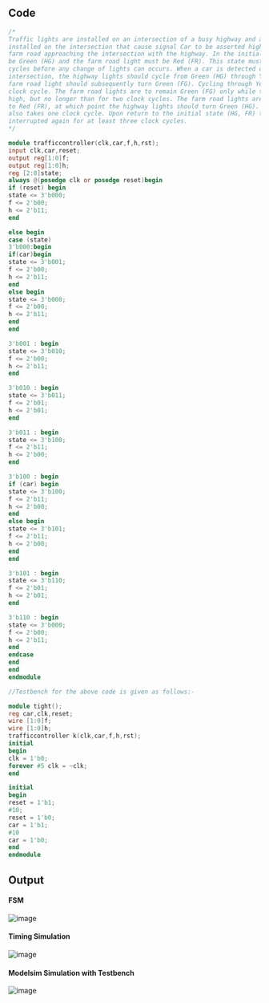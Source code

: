 ## Code
```Verilog
/*
Traffic lights are installed on an intersection of a busy highway and a local farm road. Detectors are
installed on the intersection that cause signal Car to be asserted high in the presence of a car on the
farm road approaching the intersection with the highway. In the initial state, the highway lights must
be Green (HG) and the farm road light must be Red (FR). This state must remain for at least three clock
cycles before any change of lights can occurs. When a car is detected on the farm road approaching the
intersection, the highway lights should cycle from Green (HG) through Yellow (HY) to Red (HR), and the
farm road light should subsequently turn Green (FG). Cycling through Yellow (HY) lights should take one
clock cycle. The farm road lights are to remain Green (FG) only while the detector's signal Car remains
high, but no longer than for two clock cycles. The farm road lights are then to cycle through Yellow (FY)
to Red (FR), at which point the highway lights should turn Green (HG). Cycling through farm road yellow (FY)
also takes one clock cycle. Upon return to the initial state (HG, FR) the highway lights are not to be
interrupted again for at least three clock cycles.
*/

module trafficcontroller(clk,car,f,h,rst);
input clk,car,reset;
output reg[1:0]f;
output reg[1:0]h;
reg [2:0]state;
always @(posedge clk or posedge reset)begin
if (reset) begin
state <= 3'b000;
f <= 2'b00;
h <= 2'b11;
end

else begin
case (state)
3'b000:begin
if(car)begin
state <= 3'b001;
f <= 2'b00;
h <= 2'b11;
end
else begin 
state <= 3'b000;
f <= 2'b00;
h <= 2'b11;
end
end

3'b001 : begin
state <= 3'b010;
f <= 2'b00;
h <= 2'b11;
end

3'b010 : begin
state <= 3'b011;
f <= 2'b01;
h <= 2'b01;
end

3'b011 : begin
state <= 3'b100;
f <= 2'b11;
h <= 2'b00;
end

3'b100 : begin
if (car) begin
state <= 3'b100;
f <= 2'b11;
h <= 2'b00;
end
else begin
state <= 3'b101;
f <= 2'b11;
h <= 2'b00;
end
end

3'b101 : begin
state <= 3'b110;
f <= 2'b01;
h <= 2'b01;
end

3'b110 : begin
state <= 3'b000;
f <= 2'b00;
h <= 2'b11;
end
endcase
end
end
endmodule

//Testbench for the above code is given as follows:-

module tight();
reg car,clk,reset;
wire [1:0]f;
wire [1:0]h;
trafficcontroller k(clk,car,f,h,rst);
initial 
begin
clk = 1'b0;
forever #5 clk = ~clk;
end

initial
begin
reset = 1'b1;
#10;
reset = 1'b0;
car = 1'b1;
#10
car = 1'b0;
end
endmodule
```

## Output
#### FSM
![image](https://github.com/userofmeet27/Verilog/assets/154442221/22b2108f-5988-4305-8e4f-af9d69c8a4df)
#### Timing Simulation
![image](https://github.com/userofmeet27/Verilog/assets/154442221/82d0fb28-7bad-4fa8-ac6e-16a274855862)
#### Modelsim Simulation with Testbench
![image](https://github.com/userofmeet27/Verilog/assets/154442221/025f1dc2-f196-4e2c-a026-84cff0b5b14b)
